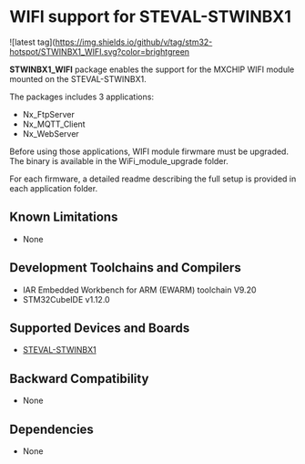 # WIFI support for STEVAL-STWINBX1

![latest tag](https://img.shields.io/github/v/tag/stm32-hotspot/STWINBX1_WIFI.svg?color=brightgreen


**STWINBX1_WIFI** package enables the support for the MXCHIP WIFI module mounted on the STEVAL-STWINBX1.

The packages includes 3 applications:
- Nx_FtpServer
- Nx_MQTT_Client
- Nx_WebServer

Before using those applications, WIFI module firwmare must be upgraded.
The binary is available in the WiFi_module_upgrade folder.

For each firmware, a detailed readme describing the full setup is provided in each application folder.


## Known Limitations

- None

## Development Toolchains and Compilers

- 	IAR Embedded Workbench for ARM (EWARM) toolchain V9.20
-   STM32CubeIDE v1.12.0

## Supported Devices and Boards

- [STEVAL-STWINBX1](https://www.st.com/stwinbox)

## Backward Compatibility

- None

## Dependencies

- None
